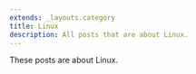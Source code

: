 ```yaml
---
extends: _layouts.category
title: Linux
description: All posts that are about Linux.
---
```


These posts are about Linux.

